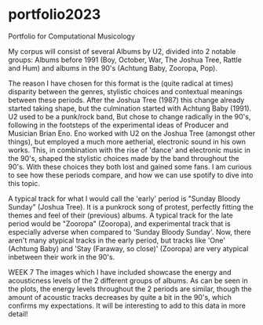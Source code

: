 # portfolio2023
Portfolio for Computational Musicology

My corpus will consist of several Albums by U2, divided into 2 notable groups: Albums before 1991 (Boy, October, War, The Joshua Tree, Rattle and Hum) and albums in the 90's (Achtung Baby, Zooropa, Pop).

The reason I have chosen for this format is the (quite radical at times) disparity between the genres, stylistic choices and contextual meanings between these periods. After the Joshua Tree (1987) this change already started taking shape, but the culmination started with Achtung Baby (1991). U2 used to be a punk/rock band, But chose to change radically in the 90's, following in the footsteps of the experimental ideas of Producer and Musician Brian Eno. Eno worked with U2 on the Joshua Tree (amongst other things), but employed a much more aetherial, electronic sound in his own works. This, in combination with the rise of 'dance' and electronic music in the 90's, shaped the stylistic choices made by the band throughout the 90's. With these choices they both lost and gained some fans. I am curious to see how these periods compare, and how we can use spotify to dive into this topic.

A typical track for what I would call the 'early' period is "Sunday Bloody Sunday" (Joshua Tree). It is a punkrock song of protest, perfectly fitting the themes and feel of their (previous) albums. A typical track for the late period would be "Zooropa" (Zooropa), and experimental track that is especially adverse when compared to 'Sunday Bloody Sunday'. Now, there aren't many atypical tracks in the early period, but tracks like 'One' (Achtung Baby) and 'Stay (Faraway, so close)' (Zooropa) are very atypical inbetween their work in the 90's.

WEEK 7
The images which I have included showcase the energy and acousticness levels of the 2 different groups of albums. As can be seen in the plots, the energy levels throughout the 2 periods are similar, though the amount of acoustic tracks decreases by quite a bit in the 90's, which confirms my expectations. It will be interesting to add to this data in more detail!
